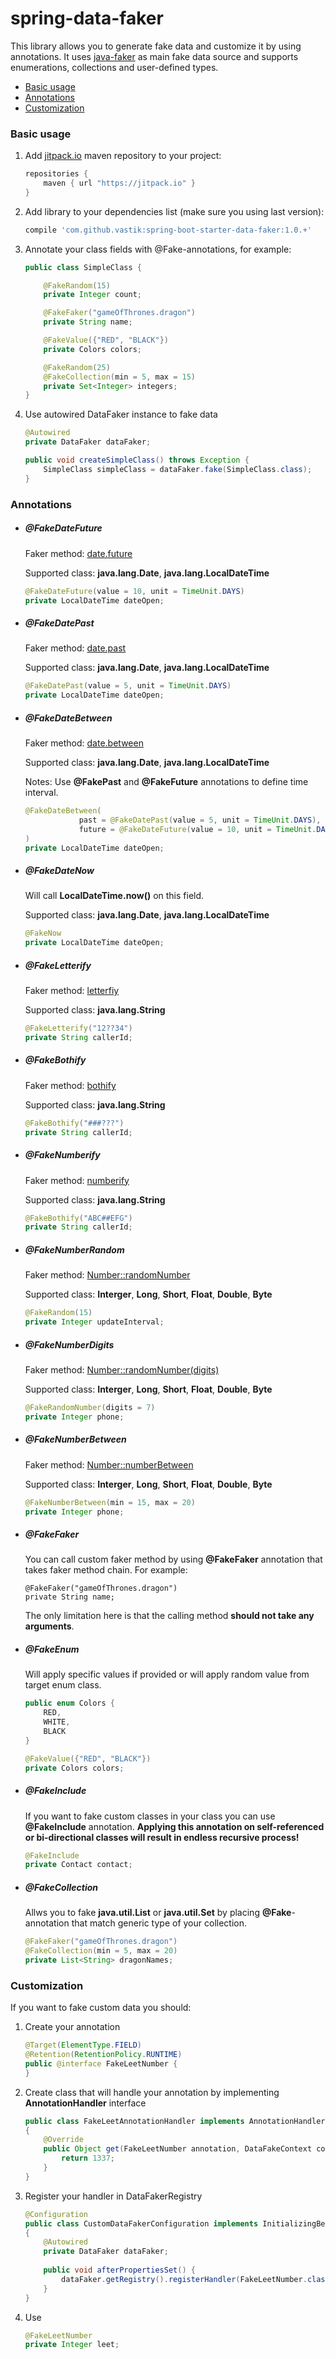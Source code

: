 # spring-data-faker
This library allows you to generate fake data and customize it by using annotations. It uses [java-faker](https://github.com/DiUS/java-faker) as main fake data source and supports enumerations, collections and user-defined types.

* [Basic usage](#usage)  
* [Annotations](#annotations)
* [Customization](#custom-faker)

<a name="usage"><h3>Basic usage</h3></a>
1. Add [jitpack.io](https://jitpack.io) maven repository to your project:
    ```groovy
    repositories {
        maven { url "https://jitpack.io" }
    }
    ```

2. Add library to your dependencies list (make sure you using last version):
    ```groovy
    compile 'com.github.vastik:spring-boot-starter-data-faker:1.0.+'
    ```

3. Annotate your class fields with @Fake-annotations, for example:
    ```java
    public class SimpleClass {
    
        @FakeRandom(15)
        private Integer count;
    
        @FakeFaker("gameOfThrones.dragon")
        private String name;
    
        @FakeValue({"RED", "BLACK"})
        private Colors colors;
    
        @FakeRandom(25)
        @FakeCollection(min = 5, max = 15)
        private Set<Integer> integers;
    }
    ```
4. Use autowired DataFaker instance to fake data
    ```java
    @Autowired
    private DataFaker dataFaker;
    
    public void createSimpleClass() throws Exception {
        SimpleClass simpleClass = dataFaker.fake(SimpleClass.class);
    } 
    ```

<a name="annotations"><h3>Annotations</h3></a>
* ##### @FakeDateFuture
    Faker method: [date.future](http://dius.github.io/java-faker/apidocs/com/github/javafaker/DateAndTime.html#between(java.util.Date,%20java.util.Date))
    
    Supported class: **java.lang.Date**, **java.lang.LocalDateTime**
    ```java
    @FakeDateFuture(value = 10, unit = TimeUnit.DAYS)
    private LocalDateTime dateOpen;
    ```
* ##### @FakeDatePast
    Faker method: [date.past](http://dius.github.io/java-faker/apidocs/com/github/javafaker/DateAndTime.html#past(int,%20java.util.concurrent.TimeUnit))
    
    Supported class: **java.lang.Date**, **java.lang.LocalDateTime**
    ```java
    @FakeDatePast(value = 5, unit = TimeUnit.DAYS)
    private LocalDateTime dateOpen;
    ```
* ##### @FakeDateBetween
    Faker method: [date.between](http://dius.github.io/java-faker/apidocs/com/github/javafaker/DateAndTime.html#between(java.util.Date,%20java.util.Date))
    
    Supported class: **java.lang.Date**, **java.lang.LocalDateTime**
    
    Notes: Use **@FakePast** and **@FakeFuture** annotations to define time interval.
    ```java
    @FakeDateBetween(
                past = @FakeDatePast(value = 5, unit = TimeUnit.DAYS), 
                future = @FakeDateFuture(value = 10, unit = TimeUnit.DAYS)
    )
    private LocalDateTime dateOpen;
    ```
    
* ##### @FakeDateNow
    Will call **LocalDateTime.now()** on this field.
    
    Supported class: **java.lang.Date**, **java.lang.LocalDateTime**
    ```java
    @FakeNow
    private LocalDateTime dateOpen;
    ```    
    
* ##### @FakeLetterify
    Faker method: [letterfiy](http://dius.github.io/java-faker/apidocs/com/github/javafaker/Faker.html#letterify(java.lang.String))
    
    Supported class: **java.lang.String**
    ```java
    @FakeLetterify("12??34")
    private String callerId;
    ```
    
* ##### @FakeBothify
    Faker method: [bothify](http://dius.github.io/java-faker/apidocs/com/github/javafaker/Faker.html#bothify(java.lang.String))
    
    Supported class: **java.lang.String**
    ```java
    @FakeBothify("###???")
    private String callerId;
    ```

* ##### @FakeNumberify
    Faker method: [numberify](http://dius.github.io/java-faker/apidocs/com/github/javafaker/Faker.html#numerify(java.lang.String))
    
    Supported class: **java.lang.String**
    ```java
    @FakeBothify("ABC##EFG")
    private String callerId;
    ```
* ##### @FakeNumberRandom
    Faker method: [Number::randomNumber](http://dius.github.io/java-faker/apidocs/com/github/javafaker/Number.html#randomNumber())
    
    Supported class: **Interger**, **Long**, **Short**, **Float**, **Double**, **Byte**
    ```java
    @FakeRandom(15)
    private Integer updateInterval;
    ```
    
* ##### @FakeNumberDigits
    Faker method: [Number::randomNumber(digits)](http://dius.github.io/java-faker/apidocs/com/github/javafaker/Number.html#randomNumber(int,%20boolean))
    
    Supported class: **Interger**, **Long**, **Short**, **Float**, **Double**, **Byte**
    ```java
    @FakeRandomNumber(digits = 7)
    private Integer phone;
    ```   
 * ##### @FakeNumberBetween
    Faker method: [Number::numberBetween](http://dius.github.io/java-faker/apidocs/com/github/javafaker/Number.html#numberBetween(long,%20long))
    
    Supported class: **Interger**, **Long**, **Short**, **Float**, **Double**, **Byte**
    ```java
    @FakeNumberBetween(min = 15, max = 20)
    private Integer phone;
    ```      
  * ##### @FakeFaker
    You can call custom faker method by using **@FakeFaker** annotation that takes faker method chain. For example:
    ```
    @FakeFaker("gameOfThrones.dragon")
    private String name;
    ```
    The only limitation here is that the calling method **should not take any arguments**.
 * ##### @FakeEnum
   Will apply specific values if provided or will apply random value from target enum class.
    ```java
    public enum Colors {
        RED,
        WHITE,
        BLACK
    }
    
    @FakeValue({"RED", "BLACK"})
    private Colors colors;
    ```
  * ##### @FakeInclude
    If you want to fake custom classes in your class you can use **@FakeInclude** annotation. **Applying this annotation on self-referenced or bi-directional classes will result in endless recursive process!**
    ```java
    @FakeInclude
    private Contact contact;
    ```
  
  * ##### @FakeCollection
    Allws you to fake **java.util.List** or **java.util.Set** by placing **@Fake**-annotation that match generic type of your collection.
    ```java
    @FakeFaker("gameOfThrones.dragon")
    @FakeCollection(min = 5, max = 20)
    private List<String> dragonNames;
    ```

<a name="custom-faker"><h3>Customization</h3></a>
If you want to fake custom data you should:
1. Create your annotation
    ```java
    @Target(ElementType.FIELD)
    @Retention(RetentionPolicy.RUNTIME)
    public @interface FakeLeetNumber {
    }
    ```
2. Create class that will handle your annotation by implementing **AnnotationHandler** interface
    ```java
    public class FakeLeetAnnotationHandler implements AnnotationHandler<FakeLeetNumber>
    {
        @Override
        public Object get(FakeLeetNumber annotation, DataFakeContext context) throws Exception {
            return 1337;
        }
    }
    ```
3. Register your handler in DataFakerRegistry
    ```java
    @Configuration
    public class CustomDataFakerConfiguration implements InitializingBean
    {
        @Autowired
        private DataFaker dataFaker;
        
        public void afterPropertiesSet() {
            dataFaker.getRegistry().registerHandler(FakeLeetNumber.class, new FakeLeetAnnotationHandler());
        }   
    }
    ```
4. Use
    ```java
    @FakeLeetNumber
    private Integer leet;
    ```    